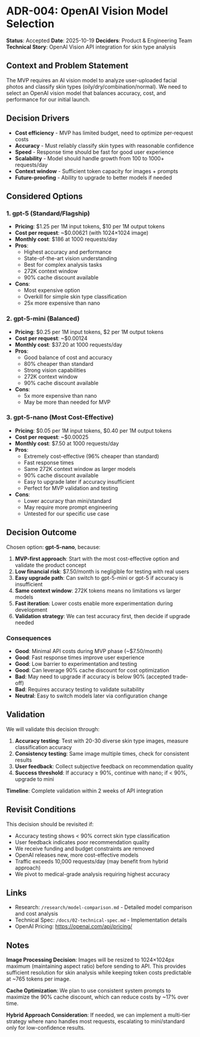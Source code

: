 # ADR-004: OpenAI Vision Model Selection

**Status**: Accepted
**Date**: 2025-10-19
**Deciders**: Product & Engineering Team
**Technical Story**: OpenAI Vision API integration for skin type analysis

## Context and Problem Statement

The MVP requires an AI vision model to analyze user-uploaded facial photos and classify skin types (oily/dry/combination/normal). We need to select an OpenAI vision model that balances accuracy, cost, and performance for our initial launch.

## Decision Drivers

* **Cost efficiency** - MVP has limited budget, need to optimize per-request costs
* **Accuracy** - Must reliably classify skin types with reasonable confidence
* **Speed** - Response time should be fast for good user experience
* **Scalability** - Model should handle growth from 100 to 1000+ requests/day
* **Context window** - Sufficient token capacity for images + prompts
* **Future-proofing** - Ability to upgrade to better models if needed

## Considered Options

### 1. **gpt-5** (Standard/Flagship)
- **Pricing**: $1.25 per 1M input tokens, $10 per 1M output tokens
- **Cost per request**: ~$0.00621 (with 1024×1024 image)
- **Monthly cost**: $186 at 1000 requests/day
- **Pros**:
  - Highest accuracy and performance
  - State-of-the-art vision understanding
  - Best for complex analysis tasks
  - 272K context window
  - 90% cache discount available
- **Cons**:
  - Most expensive option
  - Overkill for simple skin type classification
  - 25x more expensive than nano

### 2. **gpt-5-mini** (Balanced)
- **Pricing**: $0.25 per 1M input tokens, $2 per 1M output tokens
- **Cost per request**: ~$0.00124
- **Monthly cost**: $37.20 at 1000 requests/day
- **Pros**:
  - Good balance of cost and accuracy
  - 80% cheaper than standard
  - Strong vision capabilities
  - 272K context window
  - 90% cache discount available
- **Cons**:
  - 5x more expensive than nano
  - May be more than needed for MVP

### 3. **gpt-5-nano** (Most Cost-Effective)
- **Pricing**: $0.05 per 1M input tokens, $0.40 per 1M output tokens
- **Cost per request**: ~$0.00025
- **Monthly cost**: $7.50 at 1000 requests/day
- **Pros**:
  - Extremely cost-effective (96% cheaper than standard)
  - Fast response times
  - Same 272K context window as larger models
  - 90% cache discount available
  - Easy to upgrade later if accuracy insufficient
  - Perfect for MVP validation and testing
- **Cons**:
  - Lower accuracy than mini/standard
  - May require more prompt engineering
  - Untested for our specific use case

## Decision Outcome

Chosen option: **gpt-5-nano**, because:

1. **MVP-first approach**: Start with the most cost-effective option and validate the product concept
2. **Low financial risk**: $7.50/month is negligible for testing with real users
3. **Easy upgrade path**: Can switch to gpt-5-mini or gpt-5 if accuracy is insufficient
4. **Same context window**: 272K tokens means no limitations vs larger models
5. **Fast iteration**: Lower costs enable more experimentation during development
6. **Validation strategy**: We can test accuracy first, then decide if upgrade needed

### Consequences

* **Good**: Minimal API costs during MVP phase (~$7.50/month)
* **Good**: Fast response times improve user experience
* **Good**: Low barrier to experimentation and testing
* **Good**: Can leverage 90% cache discount for cost optimization
* **Bad**: May need to upgrade if accuracy is below 90% (accepted trade-off)
* **Bad**: Requires accuracy testing to validate suitability
* **Neutral**: Easy to switch models later via configuration change

## Validation

We will validate this decision through:

1. **Accuracy testing**: Test with 20-30 diverse skin type images, measure classification accuracy
2. **Consistency testing**: Same image multiple times, check for consistent results
3. **User feedback**: Collect subjective feedback on recommendation quality
4. **Success threshold**: If accuracy ≥ 90%, continue with nano; if < 90%, upgrade to mini

**Timeline**: Complete validation within 2 weeks of API integration

## Revisit Conditions

This decision should be revisited if:

* Accuracy testing shows < 90% correct skin type classification
* User feedback indicates poor recommendation quality
* We receive funding and budget constraints are removed
* OpenAI releases new, more cost-effective models
* Traffic exceeds 10,000 requests/day (may benefit from hybrid approach)
* We pivot to medical-grade analysis requiring highest accuracy

## Links

* Research: `/research/model-comparison.md` - Detailed model comparison and cost analysis
* Technical Spec: `/docs/02-technical-spec.md` - Implementation details
* OpenAI Pricing: https://openai.com/api/pricing/

## Notes

**Image Processing Decision**: Images will be resized to 1024×1024px maximum (maintaining aspect ratio) before sending to API. This provides sufficient resolution for skin analysis while keeping token costs predictable at ~765 tokens per image.

**Cache Optimization**: We plan to use consistent system prompts to maximize the 90% cache discount, which can reduce costs by ~17% over time.

**Hybrid Approach Consideration**: If needed, we can implement a multi-tier strategy where nano handles most requests, escalating to mini/standard only for low-confidence results.
